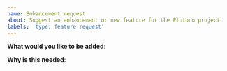 ```yaml
---
name: Enhancement request
about: Suggest an enhancement or new feature for the Plutono project
labels: 'type: feature request'
---
```


<!-- Please only use this template for submitting feature requests -->

**What would you like to be added**:

**Why is this needed**:
